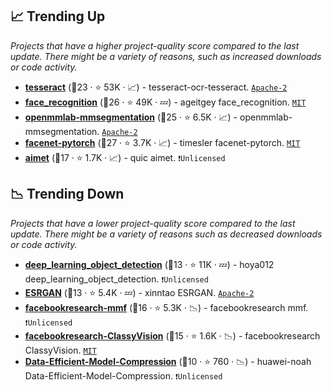 ## 📈 Trending Up

_Projects that have a higher project-quality score compared to the last update. There might be a variety of reasons, such as increased downloads or code activity._

- <b><a href="https://github.com/tesseract-ocr/tesseract">tesseract</a></b> (🥈23 ·  ⭐ 53K · 📈) - tesseract-ocr-tesseract. <code><a href="http://bit.ly/3nYMfla">Apache-2</a></code>
- <b><a href="https://github.com/ageitgey/face_recognition">face_recognition</a></b> (🥈26 ·  ⭐ 49K · 💤) - ageitgey face_recognition. <code><a href="http://bit.ly/34MBwT8">MIT</a></code>
- <b><a href="https://github.com/open-mmlab/mmsegmentation">openmmlab-mmsegmentation</a></b> (🥇25 ·  ⭐ 6.5K · 📈) - openmmlab-mmsegmentation. <code><a href="http://bit.ly/3nYMfla">Apache-2</a></code>
- <b><a href="https://github.com/timesler/facenet-pytorch">facenet-pytorch</a></b> (🥇27 ·  ⭐ 3.7K · 📈) - timesler facenet-pytorch. <code><a href="http://bit.ly/34MBwT8">MIT</a></code>
- <b><a href="https://github.com/quic/aimet">aimet</a></b> (🥈17 ·  ⭐ 1.7K · 📈) - quic aimet. <code>❗Unlicensed</code>

## 📉 Trending Down

_Projects that have a lower project-quality score compared to the last update. There might be a variety of reasons such as decreased downloads or code activity._

- <b><a href="https://github.com/hoya012/deep_learning_object_detection">deep_learning_object_detection</a></b> (🥉13 ·  ⭐ 11K · 💤) - hoya012 deep_learning_object_detection. <code>❗Unlicensed</code>
- <b><a href="https://github.com/xinntao/ESRGAN">ESRGAN</a></b> (🥉13 ·  ⭐ 5.4K · 💤) - xinntao ESRGAN. <code><a href="http://bit.ly/3nYMfla">Apache-2</a></code>
- <b><a href="https://github.com/facebookresearch/mmf">facebookresearch-mmf</a></b> (🥇16 ·  ⭐ 5.3K · 📉) - facebookresearch mmf. <code>❗Unlicensed</code>
- <b><a href="https://github.com/facebookresearch/ClassyVision">facebookresearch-ClassyVision</a></b> (🥉15 ·  ⭐ 1.6K · 📉) - facebookresearch ClassyVision. <code><a href="http://bit.ly/34MBwT8">MIT</a></code>
- <b><a href="https://github.com/huawei-noah/Data-Efficient-Model-Compression">Data-Efficient-Model-Compression</a></b> (🥉10 ·  ⭐ 760 · 📉) - huawei-noah Data-Efficient-Model-Compression. <code>❗Unlicensed</code>

